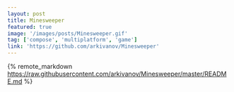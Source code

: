 ```yaml
---
layout: post
title: Minesweeper
featured: true
image: '/images/posts/Minesweeper.gif'
tag: ['compose', 'multiplatform', 'game']
link: 'https://github.com/arkivanov/Minesweeper'
---
```


{% remote_markdown https://raw.githubusercontent.com/arkivanov/Minesweeper/master/README.md %}
